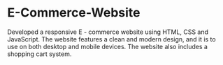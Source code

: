 # E-Commerce-Website
Developed a responsive E - commerce website using HTML, CSS and JavaScript. The website features a clean and modern design, and it is to use on both desktop and mobile devices. The website also includes a shopping cart system.
